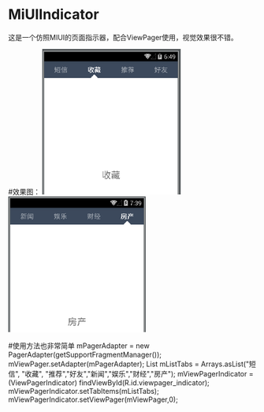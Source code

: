 # MiUIIndicator
这是一个仿照MIUI的页面指示器，配合ViewPager使用，视觉效果很不错。

#效果图：
![icon](https://github.com/wangjia55/MiUIIndicator/blob/master/screen_shot1.png)
![icon](https://github.com/wangjia55/MiUIIndicator/blob/master/screen_shot2.png)

#使用方法也非常简单
        mPagerAdapter = new PagerAdapter(getSupportFragmentManager());
        mViewPager.setAdapter(mPagerAdapter);
        List<String> mListTabs = Arrays.asList("短信", "收藏", "推荐","好友","新闻","娱乐","财经","房产");
        mViewPagerIndicator = (ViewPagerIndicator) findViewById(R.id.viewpager_indicator);
        mViewPagerIndicator.setTabItems(mListTabs);
        mViewPagerIndicator.setViewPager(mViewPager,0);

